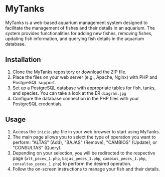 # MyTanks 

MyTanks is a web-based aquarium management system designed to facilitate the management of fishes and their details in an aquarium. The system provides functionalities for adding new fishes, removing fishes, updating fish information, and querying fish details in the aquarium database. 

## Installation

1. Clone the MyTanks repository or download the ZIP file.
2. Place the files on your web server (e.g., Apache, Nginx) with PHP and PostgreSQL support.
3. Set up a PostgreSQL database with appropriate tables for fish, tanks, and species. You can take a look at the ER `diagram.jpg`
4. Configure the database connection in the PHP files with your PostgreSQL credentials.

## Usage

1. Access the `inicio.php` file in your web browser to start using MyTanks.
2. The main page allows you to select the type of operation you want to perform: "ALTAS" (Add), "BAJAS" (Remove), "CAMBIOS" (Update), or "CONSULTAS" (Query).
3. Depending on your selection, you will be redirected to the respective page (`alt_peces_1.php`, `bajas_peces_1.php`, `cambios_peces_1.php`, `consultas_peces_1.php`) to perform the desired operation.
4. Follow the on-screen instructions to manage your fish and their details.


